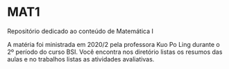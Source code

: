 # MAT1
Repositório dedicado ao conteúdo de Matemática I 

A matéria foi ministrada em 2020/2 pela professora Kuo Po Ling durante o 2º período do curso BSI.
Você encontra nos diretório listas os resumos das aulas e no trabalhos listas as atividades avaliativas.
